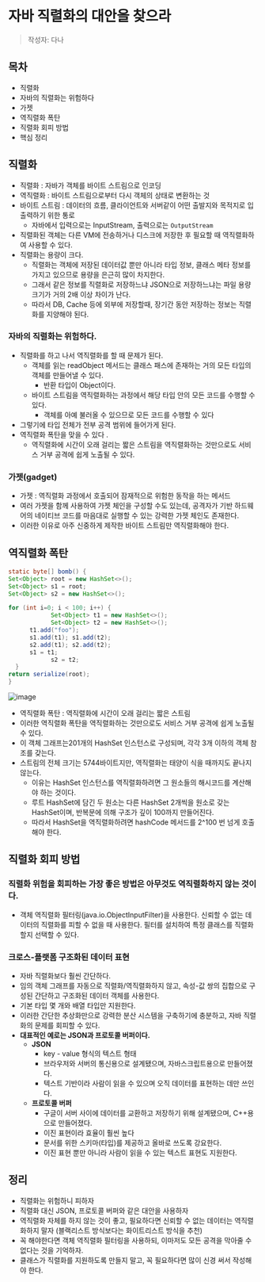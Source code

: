# 자바 직렬화의 대안을 찾으라

> 작성자: 다나

## 목차
- 직렬화
- 자바의 직렬화는 위험하다
- 가젯
- 역직렬화 폭탄
- 직렬화 회피 방법
- 핵심 정리

## **직렬화**

- 직렬화 : 자바가 객체를 바이트 스트림으로 인코딩
- 역직렬화 : 바이트 스트림으로부터 다시 객체의 상태로 변환하는 것
- 바이트 스트림 : 데이터의 흐름, 클라이언트와 서버같이 어떤 출발지와 목적지로 입출력하기 위한 통로
    - 자바에서 입력으로는 InputStream, 출력으로는 `OutputStream`
- 직렬화된 객체는 다른 VM에 전송하거나 디스크에 저장한 후 필요할 때 역직렬화하여 사용할 수 있다.
- 직렬화는 용량이 크다.
    - 직렬화는 객체에 저장된 데이터값 뿐만 아니라 타입 정보, 클래스 메타 정보를 가지고 있으므로 용량을 은근히 많이 차지한다.
    - 그래서 같은 정보를 직렬화로 저장하느냐 JSON으로 저장하느냐는 파일 용량 크기가 거의 2배 이상 차이가 난다.
    - 따라서 DB, Cache 등에 외부에 저장할때, 장기간 동안 저장하는 정보는 직렬화를 지양해야 된다.

### **자바의 직렬화는 위험하다.**

- 직렬화를 하고 나서 역직렬화를 할 때 문제가 된다.
    - 객체를 읽는 readObject 메서드는 클래스 패스에 존재하는 거의 모든 타입의 객체를 만들어낼 수 있다.
        - 반환 타입이 Object이다.
    - 바이트 스트림을 역직렬화하는 과정에서 해당 타입 안의 모든 코드를 수행할 수 있다.
        - 객체를 아예 불러올 수 있으므로 모든 코드를 수행할 수 있다
- 그렇기에 타입 전체가 전부 공격 범위에 들어가게 된다.
- 역직렬화 폭탄을 맞을 수 있다 .
    - 역직렬화에 시간이 오래 걸리는 짧은 스트림을 역직렬화하는 것만으로도 서비스 거부 공격에 쉽게 노출될 수 있다.

### **가젯(gadget)**

- 가젯 : 역직렬화 과정에서 호출되어 잠재적으로 위험한 동작을 하는 메서드
- 여러 가젯을 함께 사용하여 가젯 체인을 구성할 수도 있는데, 공격자가 기반 하드웨어의 네이티브 코드를 마음대로 실행할 수 있는 강력한 가젯 체인도 존재한다.
- 이러한 이유로 아주 신중하게 제작한 바이트 스트림만 역직렬화해야 한다.

## 역직렬화 폭탄

```java
static byte[] bomb() {
Set<Object> root = new HashSet<>();
Set<Object> s1 = root;
Set<Object> s2 = new HashSet<>();

for (int i=0; i < 100; i++) {
			Set<Object> t1 = new HashSet<>();
			Set<Object> t2 = new HashSet<>();
      t1.add("foo"); 
      s1.add(t1); s1.add(t2);
      s2.add(t1); s2.add(t2);
      s1 = t1; 
			s2 = t2;
  }
return serialize(root);
}

```

![image](https://github.com/Poin-Book/2023.09-Effective_Java/assets/85955988/c73168bf-1145-4e06-8427-ec63132a9ee1)


- 역직렬화 폭탄 : 역직렬화에 시간이 오래 걸리는 짧은 스트림
- 이러한 역직렬화 폭탄을 역직렬화하는 것만으로도 서비스 거부 공격에 쉽게 노출될 수 있다.
- 이 객체 그래프는201개의 HashSet 인스턴스로 구성되며, 각각 3개 이하의 객체 참조를 갖는다.
- 스트림의 전체 크기는 5744바이트지만, 역직렬화는 태양이 식을 때까지도 끝나지 않는다.
    - 이유는 HashSet 인스턴스를 역직렬화하려면 그 원소들의 해시코드를 계산해야 하는 것이다.
    - 루트 HashSet에 담긴 두 원소는 다른 HashSet 2개씩을 원소로 갖는 HashSet이며, 반복문에 의해 구조가 깊이 100까지 만들어진다.
    - 따라서 HashSet을 역직렬화하려면 hashCode 메서드를 2^100 번 넘게 호출해야 한다.

## 직렬화 회피 방법

### **직렬화 위험을 회피하는 가장 좋은 방법은 아무것도 역직렬화하지 않는 것이다.**

- 객체 역직렬화 필터링(java.io.ObjectInputFilter)을 사용한다. 신뢰할 수 없는 데이터의 직렬화를 피할 수 없을 때 사용한다. 필터를 설치하여 특정 클래스를 직렬화할지 선택할 수 있다.

### **크로스-플랫폼 구조화된 데이터 표현**

- 자바 직렬화보다 훨씬 간단하다.
- 임의 객체 그래프를 자동으로 직렬화/역직렬화하지 않고, 속성-값 쌍의 집합으로 구성된 간단하고 구조화된 데이터 객체를 사용한다.
- 기본 타입 몇 개와 배열 타입만 지원한다.
- 이러한 간단한 추상화만으로 강력한 분산 시스템을 구축하기에 충분하고, 자바 직렬화의 문제를 회피할 수 있다.
- **대표적인 예로는 JSON과 프로토콜 버퍼이다.**
    - **JSON**
        - key - value 형식의 텍스트 형태
        - 브라우저와 서버의 통신용으로 설계됐으며, 자바스크립트용으로 만들어졌다.
        - 텍스트 기반이라 사람이 읽을 수 있으며 오직 데이터를 표현하는 데만 쓰인다.
    - **프로토콜 버퍼**
        - 구글이 서버 사이에 데이터를 교환하고 저장하기 위해 설계됐으며, C++용으로 만들어졌다.
        - 이진 표현이라 효율이 훨씬 높다
        - 문서를 위한 스키마(타입)를 제공하고 올바로 쓰도록 강요한다.
        - 이진 표현 뿐만 아니라 사람이 읽을 수 있는 텍스트 표현도 지원한다.

## **정리**

- 직렬화는 위험하니 피하자
- 직렬화 대신 JSON, 프로토콜 버퍼와 같은 대안을 사용하자
- 역직렬화 자체를 하지 않는 것이 좋고, 필요하다면 신뢰할 수 없는 데이터는 역직렬화하지 말자 (블랙리스트 방식보다는 화이트리스트 방식을 추천)
- 꼭 해야한다면 객체 역직렬화 필터링을 사용하되, 이마저도 모든 공격을 막아줄 수 없다는 것을 기억하자.
- 클래스가 직렬화를 지원하도록 만들지 말고, 꼭 필요하다면 많이 신경 써서 작성해야 한다.
